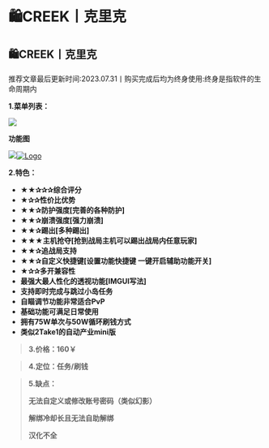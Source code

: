 # 🛍️CREEK丨克里克

## 🛍️CREEK丨克里克

推荐文章最后更新时间:2023.07.31丨购买完成后均为终身使用:终身是指软件的生命周期内

**1.菜单列表：**

![](https://docs.hzz.im/\~gitbook/image?url=https%3A%2F%2F1382592200-files.gitbook.io%2F%7E%2Ffiles%2Fv0%2Fb%2Fgitbook-x-prod.appspot.com%2Fo%2Fspaces%252F7YXEHggLzaiKwZjRSOD4%252Fuploads%252FMnbr7uNZ1FXDBmlTsjBR%252FCreek.png%3Falt%3Dmedia%26token%3De639c124-f1a9-400e-9da7-37510445be21\&width=768\&dpr=4\&quality=100\&sign=5027ce29\&sv=1)

**功能图**

![](https://docs.hzz.im/\~gitbook/image?url=https%3A%2F%2F1382592200-files.gitbook.io%2F%7E%2Ffiles%2Fv0%2Fb%2Fgitbook-x-prod.appspot.com%2Fo%2Fspaces%252F7YXEHggLzaiKwZjRSOD4%252Fuploads%252FZCdWSUuSOfUG4323ZqKa%252FCERRK%25E5%258A%259F%25E8%2583%25BD%25E8%25B5%258F%25E6%259E%2590%25E4%25B8%258E%25E6%25B3%25A8%25E8%25A7%25A3.png%3Falt%3Dmedia%26token%3D4e10f331-1ac3-44d9-9773-e1d2810e1b66\&width=768\&dpr=4\&quality=100\&sign=fdfbf161\&sv=1)[![Logo](https://assets.woozooo.com/assets/favicon.ico)](https://hzmod.lanzoub.com/ixdFr0bm9tjg)

**2.特色：**

* **★★✰✰✰综合评分**
* **★✰✰性价比优势**
* **★★✰防护强度\[完善的各种防护]**
* **★★✰崩溃强度\[强力崩溃]**
* **★★✰踢出\[多种踢出]**
* **★★★主机抢夺\[抢到战局主机可以踢出战局内任意玩家]**
* **★★✰追战局支持**
* **★★✰自定义快捷键\[设置功能快捷键 一键开启辅助功能开关]**
* **★✰✰多开兼容性**
* **最强大最人性化的透视功能\[IMGUI写法]**
* **支持即时完成与跳过小岛任务**
* **自瞄调节功能非常适合PvP**
* **基础功能可满足日常使用**
* **拥有75W单次与50W循环刷钱方式**
* **类似2Take1的自动产业mini版**

> **3.价格：160￥**

> **4.定位：任务/刷钱**

> **5.缺点：**
>
> **无法自定义或修改账号密码（类似幻影）**
>
> **解绑冷却长且无法自助解绑**
>
> **汉化不全**
